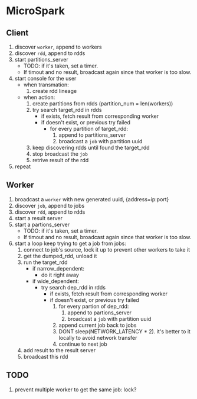 # MicroSpark


## Client
1. discover `worker`, append to workers
2. discover `rdd`, append to rdds
3. start partitions_server
    - TODO: if it's taken, set a timer.
    - If timout and no result, broadcast again since that worker is too slow.
4. start console for the user
    - when transmation:
        1. create rdd lineage
    - when action:
        1. create partitions from rdds (partition_num = len(workers))
        2. try search target_rdd in rdds
            - if exists, fetch result from corresponding worker
            - if doesn't exist, or previous try failed
                - for every partition of target_rdd:
                    1. append to partitions_server
                    2. broadcast a `job` with partition uuid
        3. keep discovering rdds until found the target_rdd
        4. stop broadcast the `job`
        5. retrive result of the rdd
5. repeat


## Worker
1. broadcast a `worker` with new generated uuid, {address=ip:port}
2. discover `job`, append to jobs
3. discover `rdd`, append to rdds
4. start a result server
5. start a partions_server
    - TODO: if it's taken, set a timer.
    - If timout and no result, broadcast again since that worker is too slow.
6. start a loop keep trying to get a job from jobs:
    1. connect to job's source, lock it up to prevent other workers to take it
    2. get the dumped_rdd, unload it
    3. run the target_rdd
        - if narrow_dependent:
            - do it right away
        - if wide_dependent:
            - try search dep_rdd in rdds
                - if exists, fetch result from corresponding worker
                - if doesn't exist, or previous try failed
                    1. for every partion of dep_rdd:
                        1. append to partions_server
                        2. broadcast a `job` with partition uuid
                    2. append current job back to jobs
                    3. DONT sleep(NETWORK_LATENCY * 2). it's better to it locally to avoid network transfer
                    3. continue to next job
    4. add result to the result server
    5. broadcast this rdd


## TODO
1. prevent multiple worker to get the same job: lock?
